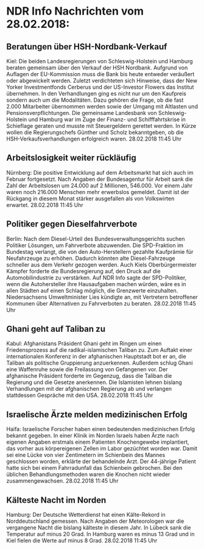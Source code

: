 # NDR Info Nachrichten vom 28.02.2018:


## Beratungen über HSH-Nordbank-Verkauf
Kiel: Die beiden Landesregierungen von Schleswig-Holstein und Hamburg beraten gemeinsam über den Verkauf der HSH Nordbank. Aufgrund von Auflagen der EU-Kommission muss die Bank bis heute entweder veräußert oder abgewickelt werden. Zuletzt verdichteten sich Hinweise, dass der New Yorker Investmentfonds Cerberus und der US-Investor Flowers das Institut übernehmen. In den Verhandlungen ging es nicht nur um den Kaufpreis sondern auch um die Modalitäten. Dazu gehören die Frage, ob die fast 2.000 Mitarbeiter übernommen werden sowie der Umgang mit Altlasten und Pensionsverpflichtungen. Die gemeinsame Landesbank von Schleswig-Holstein und Hamburg war im Zuge der Finanz- und Schifffahrtskrise in Schieflage geraten und musste mit Steuergeldern gerettet werden. In Kürze wollen die Regierungschefs Günther und Scholz bekanntgeben, ob die HSH-Verkaufsverhandlungen erfolgreich waren. 28.02.2018 11:45 Uhr 

## Arbeitslosigkeit weiter rückläufig
Nürnberg:	Die positive Entwicklung auf dem Arbeitsmarkt hat sich auch im Februar fortgesetzt. Nach Angaben der Bundesagentur für Arbeit sank die Zahl der Arbeitslosen um 24.000 auf 2 Millionen, 546.000. Vor einem Jahr waren noch 216.000 Menschen mehr erwerbslos gemeldet. Damit ist der Rückgang in diesem Monat stärker ausgefallen als von Volkswirten erwartet. 28.02.2018 11:45 Uhr 

## Politiker gegen Dieselfahrverbote
Berlin: Nach dem Diesel-Urteil des Bundesverwaltungsgerichts suchen Politiker Lösungen, um Fahrverbote abzuwenden. Die SPD-Fraktion im Bundestag verlangt, die von den Auto-Herstellern gezahlte Kaufprämie für Neufahrzeuge zu erhöhen. Dadurch könnten alte Diesel-Fahrzeuge schneller aus dem Verkehr gezogen werden. Auch Kiels Oberbürgermeister Kämpfer forderte die Bundesregierung auf, den Druck auf die Automobilindustrie zu verstärken. Auf NDR Info sagte der SPD-Politiker, wenn die Autohersteller ihre Hausaufgaben machen würden, wäre es in allen Städten auf einen Schlag möglich, die Grenzwerte einzuhalten. Niedersachsens Umweltminister Lies kündigte an, mit Vertretern betroffener Kommunen über Alternativen zu Fahrverboten zu beraten. 28.02.2018 11:45 Uhr 

## Ghani geht auf Taliban zu
Kabul:	Afghanistans Präsident Ghani geht im Ringen um einen Friedensprozess auf die radikal-islamischen Taliban zu. Zum Auftakt einer internationalen Konferenz in der afghanischen Hauptstadt bot er an, die Taliban als politische Gruppierung anzuerkennen. Außerdem schlug Ghani eine Waffenruhe sowie die Freilassung von Gefangenen vor. Der afghanische Präsident forderte im Gegenzug, dass die Taliban die Regierung und die Gesetze anerkennen. Die Islamisten lehnen bislang Verhandlungen mit der afghanischen Regierung ab und verlangen stattdessen Gespräche mit den USA. 28.02.2018 11:45 Uhr 

## Israelische Ärzte melden medizinischen Erfolg
Haifa:	Israelische Forscher haben einen bedeutenden medizinischen Erfolg bekannt gegeben. In einer Klinik im Norden Israels haben Ärzte nach eigenen Angaben erstmals einem Patienten Knochengewebe implantiert, das vorher aus körpereigenen Zellen im Labor gezüchtet worden war. Damit sei eine Lücke von vier Zentimetern im Schienbein des Mannes geschlossen worden, erklärte der behandelnde Arzt. Der 44-jährige Patient hatte sich bei einem Fahrradunfall das Schienbein gebrochen. Bei den üblichen Behandlungsmethoden waren die Knochen nicht wieder zusammengewachsen. 28.02.2018 11:45 Uhr 

## Kälteste Nacht im Norden
Hamburg:	Der Deutsche Wetterdienst hat einen Kälte-Rekord in Norddeutschland gemessen. Nach Angaben der Meteorologen war die vergangene Nacht die bislang kälteste in diesem Jahr. In Lübeck sank die Temperatur auf minus 20 Grad. In Hamburg waren es minus 13 Grad und in Kiel fielen die Werte auf minus 8 Grad. 28.02.2018 11:45 Uhr 
